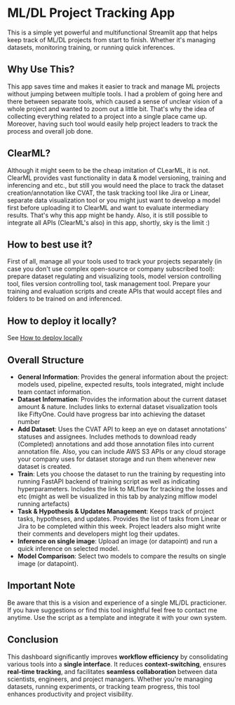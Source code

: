 # ML/DL Project Tracking App

This is a simple yet powerful and multifunctional Streamlit app that helps keep track of ML/DL projects from start to finish. Whether it's managing datasets, monitoring training, or running quick inferences.

## Why Use This?

This app saves time and makes it easier to track and manage ML projects without jumping between multiple tools. 
I had a problem of going here and there between separate tools, which caused a sense of unclear vision of a whole project and wanted to zoom out a little bit. That's why the idea of collecting everything related to a project into a single place came up. Moreover, having such tool would easily help project leaders to track the process and overall job done.

## ClearML?
Although it might seem to be the cheap imitation of CLearML, it is not. ClearML provides vast functionality in data & model versioning, training and inferencing and etc., but still you would need the place to track the dataset creation/annotation like CVAT, the task tracking tool like Jira or Linear, separate data visualization tool or you might just want to develop a model first before uploading it to ClearML and want to evaluate intermediary results. That's why this app might be handy. Also, it is still possible to integrate all APIs (ClearML's also) in this app, shortly, sky is the limit :)

## How to best use it?
First of all, manage all your tools used to track your projects separately (in case you don't use complex open-source or company subscribed tool): prepare dataset regulating and visualizing tools, model version controlling tool, files version controlling tool, task management tool. Prepare your training and evaluation scripts and create APIs that would accept files and folders to be trained on and inferenced.

## How to deploy it locally?
See [How to deploy locally](https://github.com/Abulegenov/Local_DEPLOY_with_SCREEN)


## Overall Structure
- **General Information**: Provides the general information about the project: models used, pipeline, expected results, tools integrated, might include team contact information. 
- **Dataset Information**: Provides the information about the current dataset amount & nature. Includes links to external dataset visualization tools like FiftyOne. Could have progress bar into achieving the dataset number
- **Add Dataset**: Uses the CVAT API to keep an eye on dataset annotations' statuses and assignees. Includes methods to download ready (Completed) annotations and add those annotation files into current annotation file. Also, you can include AWS S3 APIs or any cloud storage your company uses for dataset storage and run them whenever new dataset is created.
- **Train**: Lets you choose the dataset to run the training by requesting into running FastAPI backend of training script as well as indicating hyperparameters. Includes the link to MLflow for tracking the losses and etc (might as well be visualized in this tab by analyzing mlflow model running artefacts)
- **Task & Hypothesis & Updates Management**: Keeps track of project tasks, hypotheses, and updates. Provides the list of tasks from Linear or Jira to be completed within this week. Project leaders also might write their comments and developers might log their updates.
- **Inference on single image**: Upload an image (or datapoint) and run a quick inference on selected model.
- **Model Comparison**: Select two models to compare the results on single image (or datapoint).

## Important Note
Be aware that this is a vision and experience of a single ML/DL practicioner. If you have suggestions or find this tool insightful feel free to contact me anytime.
Use the script as a template and integrate it with your own system.

## Conclusion

This dashboard significantly improves **workflow efficiency** by consolidating various tools into a **single interface**. It reduces **context-switching**, ensures **real-time tracking**, and facilitates **seamless collaboration** between data scientists, engineers, and project managers. Whether you're managing datasets, running experiments, or tracking team progress, this tool enhances productivity and project visibility.
